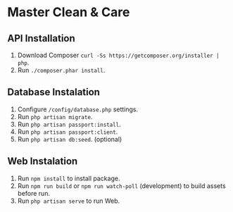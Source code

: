 # Master Clean & Care

## API Installation

1. Download Composer `curl -Ss https://getcomposer.org/installer | php`.
2. Run `./composer.phar install`.

## Database Instalation

1. Configure `/config/database.php` settings.
2. Run `php artisan migrate`.
3. Run `php artisan passport:install`.
4. Run `php artisan passport:client`.
5. Run `php artisan db:seed`. (optional)

## Web Instalation

1. Run `npm install` to install package.
2. Run `npm run build` or `npm run watch-poll` (development) to build assets before run.
3. Run `php artisan serve` to run Web.
